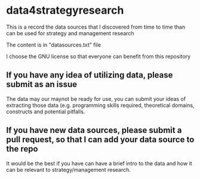 # data4strategyresearch
This is a record the data sources that I discovered from time to time than can be used for strategy and management research

The content is in "datasources.txt" file

I choose the GNU license so that everyone can benefit from this repository
## If you have any idea of utilizing data, please submit as an issue
The data may our maynot be ready for use, you can submit your ideas of extracting those data (e.g. programming skills required, theoretical domains, constructs and potential pitfalls.

## If you have new data sources, please submit a pull request, so that I can add your data source to the repo
It would be the best if you have can have a brief intro to the data and how it can be relevant to strategy/management research.
